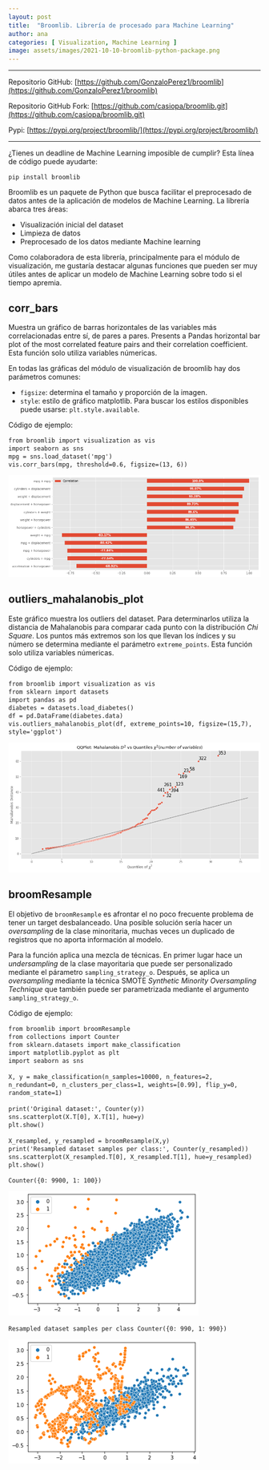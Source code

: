 ```yaml
---
layout: post
title:  "Broomlib. Librería de procesado para Machine Learning"
author: ana
categories: [ Visualization, Machine Learning ]
image: assets/images/2021-10-10-broomlib-python-package.png
---
```


---

Repositorio GitHub: [https://github.com/GonzaloPerez1/broomlib](https://github.com/GonzaloPerez1/broomlib)

Repositorio GitHub Fork: [https://github.com/casiopa/broomlib.git](https://github.com/casiopa/broomlib.git)

Pypi: [https://pypi.org/project/broomlib/](https://pypi.org/project/broomlib/)

---

¿Tienes un deadline de Machine Learning imposible de cumplir? Esta línea de código puede ayudarte:
```
pip install broomlib
```

Broomlib es un paquete de Python que busca facilitar el preprocesado de datos antes de la aplicación de modelos de Machine Learning. La librería abarca tres áreas:
- Visualización inicial del dataset
- Limpieza de datos
- Preprocesado de los datos mediante Machine learning

Como colaboradora de esta librería, principalmente para el módulo de visualización, me gustaría destacar algunas funciones que pueden ser muy útiles antes de aplicar un modelo de Machine Learning sobre todo si el tiempo apremia.

## corr_bars
Muestra un gráfico de barras horizontales de las variables más correlacionadas entre sí, de pares a pares. 
Presents a Pandas horizontal bar plot of the most correlated feature pairs and their correlation coefficient.
Esta función solo utiliza variables númericas.

En todas las gráficas del módulo de visualización de broomlib hay dos parámetros comunes:
- `figsize`: determina el tamaño y proporción de la imagen.
- `style`: estilo de gráfico matplotlib. Para buscar los estilos disponibles puede usarse: `plt.style.available`.


Código de ejemplo:
```
from broomlib import visualization as vis
import seaborn as sns
mpg = sns.load_dataset('mpg')
vis.corr_bars(mpg, threshold=0.6, figsize=(13, 6))
```

![](/assets/images/2021-10-10-broomlib_corr_bars.png)


## outliers_mahalanobis_plot
Este gráfico muestra los outliers del dataset. Para determinarlos utiliza la distancia de Mahalanobis para comparar cada punto con la distribución *Chi Square*. Los puntos más extremos son los que llevan los índices y su número se determina mediante el parámetro `extreme_points`. Esta función solo utiliza variables númericas.

Código de ejemplo:
```
from broomlib import visualization as vis
from sklearn import datasets
import pandas as pd
diabetes = datasets.load_diabetes()
df = pd.DataFrame(diabetes.data)
vis.outliers_mahalanobis_plot(df, extreme_points=10, figsize=(15,7), style='ggplot')
```

![](/assets/images/2021-10-10-broomlib_outliers_mahalanobis_plot.png)



## broomResample
El objetivo de `broomResample` es afrontar el no poco frecuente problema de tener un target desbalanceado. Una posible solución sería hacer un *oversampling* de la clase minoritaria, muchas veces un duplicado de registros que no aporta información al modelo.

Para la función aplica una mezcla de técnicas. En primer lugar hace un *undersampling* de la clase mayoritaria que puede ser personalizado mediante el párametro `sampling_strategy_o`. Después, se aplica un *oversampling* mediante la técnica SMOTE *Synthetic Minority Oversampling Technique* que también puede ser parametrizada mediante el argumento `sampling_strategy_o`.

Código de ejemplo:

```
from broomlib import broomResample
from collections import Counter
from sklearn.datasets import make_classification
import matplotlib.pyplot as plt
import seaborn as sns

X, y = make_classification(n_samples=10000, n_features=2, n_redundant=0, n_clusters_per_class=1, weights=[0.99], flip_y=0, random_state=1)

print('Original dataset:', Counter(y))
sns.scatterplot(X.T[0], X.T[1], hue=y)
plt.show()

X_resampled, y_resampled = broomResample(X,y)
print('Resampled dataset samples per class:', Counter(y_resampled))
sns.scatterplot(X_resampled.T[0], X_resampled.T[1], hue=y_resampled)
plt.show()
```

 `Counter({0: 9900, 1: 100})`

![](/assets/images/2021-10-10-broomlib-resample01.png)

`Resampled dataset samples per class Counter({0: 990, 1: 990})`

![](/assets/images/2021-10-10-broomlib-resample02.png)